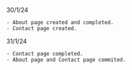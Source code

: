 30/1/24

    - About page created and completed.
    - Contact page created.

31/1/24

    - Contact page completed.
    - About page and Contact page commited.